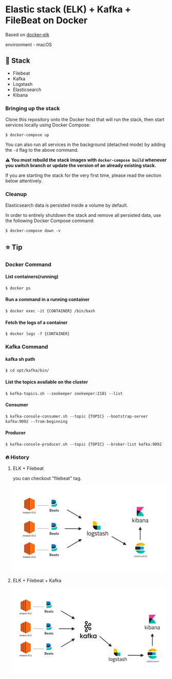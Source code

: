 # Elastic stack (ELK) + Kafka + FileBeat on Docker

Based on [docker-elk](https://github.com/deviantony/docker-elk)

environment - macOS

## 🚀 Stack

- Filebeat
- Kafka
- Logstash
- Elasticsearch
- Kibana


### Bringing up the stack

Clone this repository onto the Docker host that will run the stack, then start services locally using Docker Compose:

```console
$ docker-compose up
```

You can also run all services in the background (detached mode) by adding the `-d` flag to the above command.

**:warning: You must rebuild the stack images with `docker-compose build` whenever you switch branch or update the
version of an already existing stack.**

If you are starting the stack for the very first time, please read the section below attentively.

### Cleanup

Elasticsearch data is persisted inside a volume by default.

In order to entirely shutdown the stack and remove all persisted data, use the following Docker Compose command:

```console
$ docker-compose down -v
```

## ⭐️ Tip

### Docker Command

#### List containers(running) 
```shell script
$ docker ps
```

#### Run a command in a running container
```shell script
$ docker exec -it {CONTAINER} /bin/bash
```

#### Fetch the logs of a container
```shell script
$ docker logs -f {CONTAINER}
```

### Kafka Command

#### kafka sh path
```shell script
$ cd opt/kafka/bin/
```

#### List the topics available on the cluster
```shell script
$ kafka-topics.sh --zookeeper zookeeper:2181 --list
```
 
#### Consumer
```shell script
$ kafka-console-consumer.sh --topic {TOPIC} --bootstrap-server kafka:9092 --from-beginning
```

#### Producer
```shell script
$ kafka-console-producer.sh --topic {TOPIC} --broker-list kafka:9092
```

### 🔥 History

1. ELK + Filebeat
    
   you can checkout "filebeat" tag.
   
   ![ELK_Beats](ELK_Beats.png)

1. ELK + Filebeat + Kafka
    
   ![ELK_Beats_Kafka](ELK_Beats_Kafka.png)
